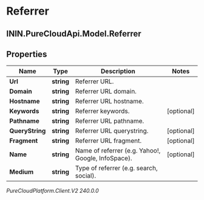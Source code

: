 # Referrer

## ININ.PureCloudApi.Model.Referrer

## Properties

|Name | Type | Description | Notes|
|------------ | ------------- | ------------- | -------------|
| **Url** | **string** | Referrer URL. | |
| **Domain** | **string** | Referrer URL domain. | |
| **Hostname** | **string** | Referrer URL hostname. | |
| **Keywords** | **string** | Referrer keywords. | [optional] |
| **Pathname** | **string** | Referrer URL pathname. | |
| **QueryString** | **string** | Referrer URL querystring. | [optional] |
| **Fragment** | **string** | Referrer URL fragment. | [optional] |
| **Name** | **string** | Name of referrer (e.g. Yahoo!, Google, InfoSpace). | [optional] |
| **Medium** | **string** | Type of referrer (e.g. search, social). | |



_PureCloudPlatform.Client.V2 240.0.0_
